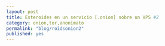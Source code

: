 ```yaml
---
layout: post
title: Esteroides en un servicio [.onion] sobre un VPS #2
category: onion,tor,anonimato
permalink: "blog/roidsonion2"
published: yes
---
```

